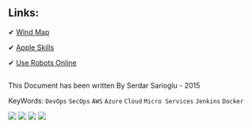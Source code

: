 
## Links: 

 ✔ <a href="https://earth.nullschool.net/#current/wind/surface/level/orthographic=-325.28,40.87,3000/loc=30.205,39.525" target="_blank"> Wind Map</a>

 ✔ <a href="https://dbrand.com/" target="_blank"> Apple Skills</a>

 ✔ <a href="https://letsrobot.tv/" target="_blank"> Use Robots Online</a>


##
This Document has been written By Serdar Sarioglu - 2015

KeyWords: `DevOps` `SecOps` `AWS` `Azure` `Cloud` `Micro Services` `Jenkins` `Docker`

<a href="https://mysystem.org" title="Mysystem.org"><img src="https://img.shields.io/badge/Visit-mysite-green.svg"></a>
<a href="https://www.paypal.me/ssarioglu" title="Support project"><img src="https://img.shields.io/badge/Donate-me-red.svg"></a>
<a href="mailto:serdar.sarioglu@mysystem.org" title="Email"><img src="https://img.shields.io/badge/Email-me-blue.svg"></a>
<a href="https://www.linkedin.com/in/serdarsarioglu/" title="Linkedin"><img src="https://img.shields.io/badge/Linkedin-me-orange.svg"></a>
